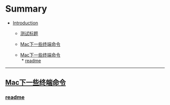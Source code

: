 # Summary

* [Introduction](readme.md)
  * [测试标题](ce-shi-biao-ti.md)     
  
  * [Mac下一些终端命令](Mac下一些终端命令.md)    
   * [Mac下一些终端命令](Mac下一些终端命令.md)    
  * [readme](readme.md)    

-------

## [Mac下一些终端命令](Mac下一些终端命令.md)    

### [readme](readme.md)   
